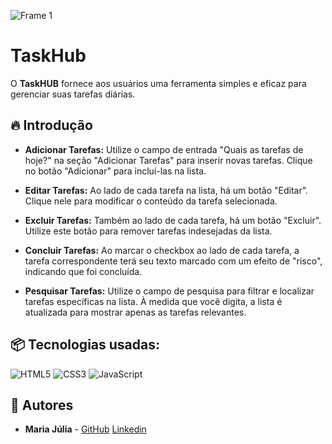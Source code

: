 ![Frame 1](https://github.com/MariaJuliaAS/TaskHub/assets/145461566/7ddac426-6a98-4992-8f31-39ee12186e05)


# TaskHub

O **TaskHUB** fornece aos usuários uma ferramenta simples e eficaz para gerenciar suas tarefas diárias.

## 🔥 Introdução

- **Adicionar Tarefas:** Utilize o campo de entrada "Quais as tarefas de hoje?" na seção "Adicionar Tarefas" para inserir novas tarefas. Clique no botão "Adicionar" para incluí-las na lista.

- **Editar Tarefas:** Ao lado de cada tarefa na lista, há um botão "Editar". Clique nele para modificar o conteúdo da tarefa selecionada.

- **Excluir Tarefas:** Também ao lado de cada tarefa, há um botão "Excluir". Utilize este botão para remover tarefas indesejadas da lista.

- **Concluir Tarefas:** Ao marcar o checkbox ao lado de cada tarefa, a tarefa correspondente terá seu texto marcado com um efeito de "risco", indicando que foi concluída.

- **Pesquisar Tarefas:** Utilize o campo de pesquisa para filtrar e localizar tarefas específicas na lista. À medida que você digita, a lista é atualizada para mostrar apenas as tarefas relevantes.

## 📦 Tecnologias usadas:

![HTML5](https://img.shields.io/badge/html5-%23E34F26.svg?style=for-the-badge&logo=html5&logoColor=white)
![CSS3](https://img.shields.io/badge/css3-%231572B6.svg?style=for-the-badge&logo=css3&logoColor=white)
![JavaScript](https://img.shields.io/badge/javascript-%23323330.svg?style=for-the-badge&logo=javascript&logoColor=%23F7DF1E)

## 👷 Autores

* **Maria Júlia** - [GitHub](https://github.com/MariaJuliaAS) [Linkedin](https://www.linkedin.com/in/maria-j%C3%BAlia-39481a292/)
